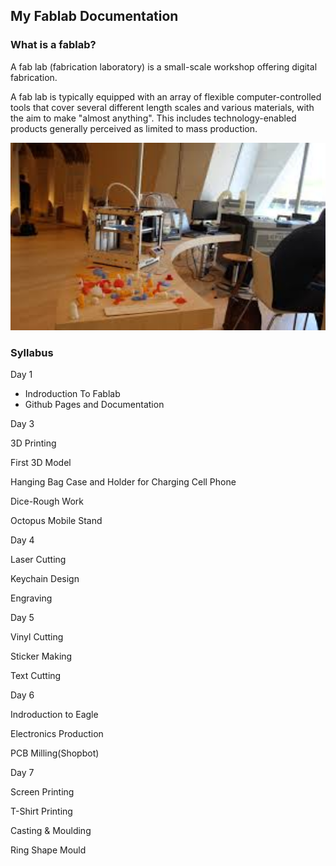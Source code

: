 ## My Fablab Documentation

### What is a fablab?
A fab lab (fabrication laboratory) is a small-scale workshop offering digital fabrication.

A fab lab is typically equipped with an array of flexible computer-controlled tools that cover several different length scales and various materials, with the aim to make "almost anything". This includes technology-enabled products generally perceived as limited to mass production.

<img src="fablab.jpg" height="300" width="512">

### Syllabus

Day 1
* Indroduction To Fablab
* Github Pages and Documentation

Day 3

3D Printing

First 3D Model

Hanging Bag Case and Holder for Charging Cell Phone

Dice-Rough Work

Octopus Mobile Stand

Day 4

Laser Cutting

Keychain Design

Engraving

Day 5

Vinyl Cutting

Sticker Making

Text Cutting

Day 6

Indroduction to Eagle

Electronics Production

PCB Milling(Shopbot)

Day 7

Screen Printing

T-Shirt Printing

Casting & Moulding

Ring Shape Mould


